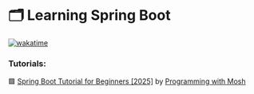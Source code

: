# 🗂️ Learning Spring Boot

[![wakatime](https://wakatime.com/badge/user/aedcb7d8-1f2f-491d-84e2-d52c27e61531/project/d55d59c5-8da4-4f24-844e-536a282b7e82.svg)](https://wakatime.com/badge/user/aedcb7d8-1f2f-491d-84e2-d52c27e61531/project/d55d59c5-8da4-4f24-844e-536a282b7e82)

### Tutorials:    
🟩 [Spring Boot Tutorial for Beginners [2025]](https://youtu.be/gJrjgg1KVL4) by [Programming with Mosh](https://www.youtube.com/@programmingwithmosh)

